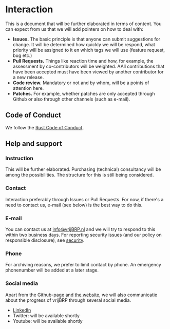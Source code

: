# Interaction

This is a document that will be further elaborated in terms of content.
You can expect from us that we will add pointers on how to deal with:

- **Issues.** The basic principle is that anyone can submit suggestions for change.
  It will be determined how quickly we will be respond, what priority will be 
  assigned to it en which tags we will use (feature request, bug etc.)
- **Pull Requests.** Things like reaction time and how, for example, the assessment 
  by co-contributors will be weighted. AAll contributions that have been accepted
  must have been viewed by another contributor for a new release.
- **Code review.** Mandatory or not and by whom, will be a points of attention here.
- **Patches.** For example, whether patches are only accepted through Github or also
  through other channels (such as e-mail).

## Code of Conduct

We follow the [Rust Code of Conduct](https://www.rust-lang.org/policies/code-of-conduct).

## Help and support

### Instruction

This will be further elaborated. Purchasing (technical) consultancy will 
be among the possibilities. The structure for this is still being considered.

### Contact

Interaction preferably through Issues or Pull Requests. For now, if there's a need to contact us, 
e-mail (see below) is the best way to do this.

### E-mail

You can contact us at <info@vrijBRP.nl> and we will try to respond to this within 
two business days. For reporting security issues (and our policy on responsible
disclosure), see [security](SECURITY.md).

### Phone

For archiving reasons, we prefer to limit contact by phone.
An emergency phonenumber will be added at a later stage.

### Social media

Apart from the Github-page and [the website](https://vrijbrp.nl/), we will also communicatie 
about the progress of vrijBRP through several social media.

- [LinkedIn](https://www.linkedin.com/company/vrijbrp)
- Twitter: will be available shortly
- Youtube: will be available shortly
